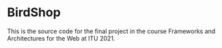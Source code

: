 # BirdShop
This is the source code for the final project in the course Frameworks and Architectures for the Web at ITU 2021. 
